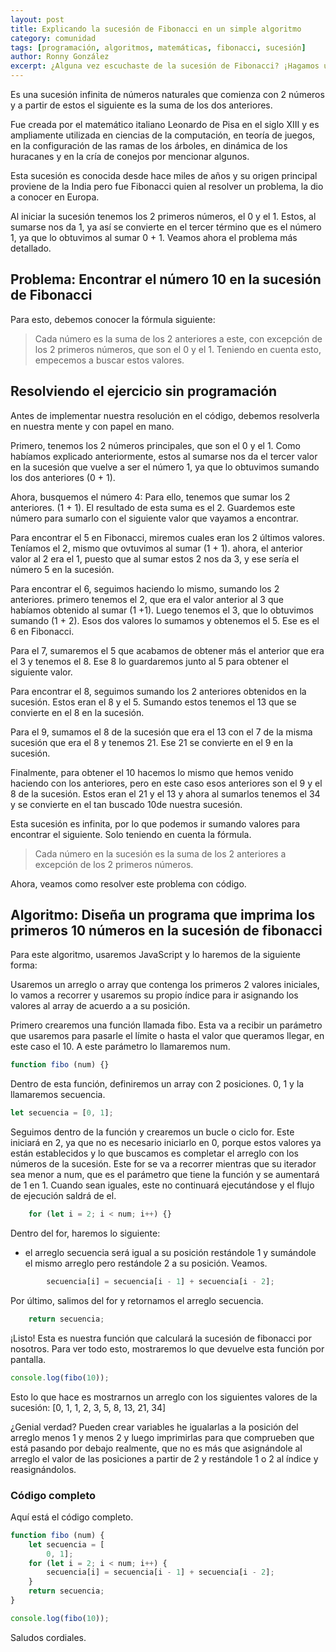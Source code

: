 ```yaml
---
layout: post
title: Explicando la sucesión de Fibonacci en un simple algoritmo
category: comunidad
tags: [programación, algoritmos, matemáticas, fibonacci, sucesión]
author: Ronny González
excerpt: ¿Alguna vez escuchaste de la sucesión de Fibonacci? ¡Hagamos un algoritmo para que nuestra computadora lo realice por nosotros!
---
```


Es  una sucesión infinita de números naturales que comienza con 2 números y a partir de estos el siguiente es la suma de los dos anteriores.

Fue creada por el matemático italiano Leonardo de Pisa en el siglo XIII y es ampliamente utilizada en ciencias de la computación, en teoría de juegos, en la configuración de las ramas de los árboles, en dinámica de los huracanes y en la cría de conejos por mencionar algunos.

Esta sucesión es conocida desde hace miles de años y su origen principal proviene de la India pero fue Fibonacci quien al resolver un problema, la dio a conocer en Europa.

Al iniciar la sucesión tenemos los 2 primeros números, el 0 y el 1. Estos, al sumarse nos da 1, ya así se convierte en el tercer término que es el número 1, ya que lo obtuvimos al sumar 0 + 1. Veamos ahora el problema más detallado.

## Problema: Encontrar el número 10 en la sucesión de Fibonacci

Para esto, debemos conocer la fórmula siguiente:
> Cada número es la suma de los 2 anteriores a este, con excepción de los 2 primeros números, que son el 0 y el 1. Teniendo en cuenta esto, empecemos a buscar estos valores.

## Resolviendo el ejercicio sin programación

Antes de implementar nuestra resolución en el código, debemos resolverla en nuestra mente y con papel en mano.

Primero, tenemos los 2 números principales, que son el 0 y el 1. Como habíamos explicado anteriormente, estos al sumarse nos da el tercer valor en la sucesión que vuelve a ser el número 1, ya que lo obtuvimos sumando los dos anteriores (0 + 1).

Ahora, busquemos el número 4: Para ello, tenemos que sumar los 2 anteriores. (1 + 1). El resultado de esta suma es el 2. Guardemos este número para sumarlo con el siguiente valor que vayamos a encontrar.

Para encontrar el 5 en Fibonacci, miremos cuales eran los 2 últimos valores. Teníamos el 2, mismo que ovtuvimos al sumar (1 + 1). ahora, el anterior valor al 2 era el 1, puesto que al sumar estos 2 nos da 3, y ese sería el número 5 en la sucesión.

Para encontrar el 6, seguimos haciendo lo mismo, sumando los 2 anteriores. primero tenemos el 2, que era el valor anterior al 3 que habíamos obtenido al sumar (1 +1). Luego tenemos el 3, que lo obtuvimos sumando (1 + 2). Esos dos valores lo sumamos y obtenemos el 5. Ese es el 6 en Fibonacci.

Para el 7, sumaremos el 5 que acabamos de obtener más el anterior que era el 3 y tenemos el 8. Ese 8 lo guardaremos junto al 5 para obtener el siguiente valor.

Para encontrar el 8, seguimos sumando los 2 anteriores obtenidos en la sucesión. Estos eran el 8 y el 5. Sumando estos tenemos el 13 que se convierte en el 8 en la sucesión.

Para el 9, sumamos el 8 de la sucesión que era el 13 con el 7 de la misma sucesión que era el 8 y tenemos 21. Ese 21 se convierte en el 9 en la sucesión.

Finalmente, para obtener el 10 hacemos lo mismo que hemos venido haciendo con los anteriores, pero en este caso esos anteriores son el 9 y el 8 de la sucesión. Estos eran el 21 y el 13 y ahora al sumarlos tenemos el 34 y se convierte en el tan buscado 10de nuestra sucesión.

Esta sucesión es infinita, por lo que podemos ir sumando valores para encontrar el siguiente. Solo teniendo en cuenta la fórmula.
> Cada número en la sucesión es la suma de los 2 anteriores a excepción de los 2 primeros números.

Ahora, veamos como resolver este problema con código.

## Algoritmo: Diseña un programa que imprima los primeros 10 números en la sucesión de fibonacci

Para este algoritmo, usaremos JavaScript y lo haremos de la siguiente forma:

Usaremos un arreglo o array que contenga los primeros 2 valores iniciales, lo vamos a recorrer y usaremos su propio índice para ir asignando los valores al array de acuerdo a a su posición.

Primero crearemos una función llamada fibo. Esta va a recibir un parámetro que usaremos para pasarle el límite o hasta el valor que queramos llegar, en este caso el 10. A este parámetro lo llamaremos num.

```javascript
function fibo (num) {}
```

Dentro de esta función, definiremos un array con 2 posiciones. 0, 1 y la llamaremos secuencia.

```javascript
let secuencia = [0, 1];
```

Seguimos dentro de la función y crearemos un bucle o ciclo for. Este iniciará en 2, ya que no es necesario iniciarlo en 0, porque estos valores ya están establecidos y lo que buscamos es completar el arreglo con los números de la sucesión. Este for se va a recorrer mientras que  su iterador sea menor a num, que es el parámetro que tiene la función y se aumentará de 1 en 1. Cuando sean iguales, este no continuará ejecutándose y el flujo de ejecución saldrá de el.

```javascript
    for (let i = 2; i < num; i++) {}
```

Dentro del for, haremos lo siguiente:
- el arreglo secuencia será igual a su posición restándole 1 y sumándole el mismo arreglo pero restándole 2 a su posición. Veamos.

```javascript
        secuencia[i] = secuencia[i - 1] + secuencia[i - 2];
```

Por último, salimos del for y retornamos el arreglo secuencia.

```javascript
    return secuencia;
```

¡Listo! Esta es nuestra función que calculará la sucesión de fibonacci por nosotros. Para ver todo esto, mostraremos lo que devuelve esta función por pantalla.

```javascript
console.log(fibo(10));
```

Esto lo que hace es mostrarnos un arreglo con los siguientes valores de la sucesión:
\[0, 1,  1,  2,  3,
  5, 8, 13, 21, 34]

¿Genial verdad? Pueden crear variables he igualarlas a la posición del arreglo menos 1 y menos 2 y luego imprimirlas para que comprueben que está pasando por debajo realmente, que no es más que asignándole al arreglo el valor de las posiciones a partir de 2 y restándole 1 o 2 al índice y reasignándolos.

### Código completo

Aquí está el código completo.

```javascript
function fibo (num) {
    let secuencia = [
        0, 1];
    for (let i = 2; i < num; i++) {
        secuencia[i] = secuencia[i - 1] + secuencia[i - 2];
    }
    return secuencia;
}

console.log(fibo(10));

```

Saludos cordiales.